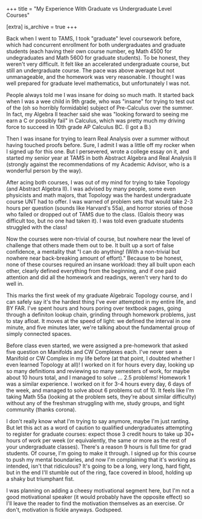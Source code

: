 +++
title = "My Experience With Graduate vs Undergraduate Level Courses"

[extra]
is_archive = true
+++

Back when I went to TAMS, I took "graduate" level coursework before, which had concurrent enrollment for both undergraduates and graduate students (each having their own course number, eg Math 4500 for undegraduates and Math 5600 for graduate students). To be honest, they weren't very difficult. It felt like an accelerated undergraduate course, but still an undergraduate course. The pace was above average but not unmanageable, and the homework was very reasonable. I thought I was well prepared for graduate level mathematics, but unfortunately I was not.

People always told me I was insane for doing so much math. It started back when I was a wee child in 9th grade, who was "insane" for trying to test out of the (oh so horribly formidable) subject of Pre-Calculus over the summer. In fact, my Algebra II teacher said she was "looking forward to seeing me earn a C or possibly fail" in Calculus, which was pretty much my driving force to succeed in 10th grade AP Calculus BC. (I got a B.)

Then I was insane for trying to learn Real Analysis over a summer without having touched proofs before. Sure, I admit I was a little off my rocker when I signed up for this one. But I persevered, wrote a college essay on it, and started my senior year at TAMS in both Abstract Algebra and Real Analysis II (strongly against the recommendations of my Academic Advisor, who is a wonderful person by the way).

After acing both courses, I was out of my mind for trying to take Topology (and Abstract Algebra II). I was advised by many people, some even physicists and math majors, that Topology was the hardest undergraduate course UNT had to offer. I was warned of problem sets that would take 2-3 hours per question (sounds like Harvard's 55a), and horror stories of those who failed or dropped out of TAMS due to the class. (Galois theory was difficult too, but no one had taken it). I was told even graduate students struggled with the class!

Now the courses were non-trivial of course, but nowhere near the level of challenge that others made them out to be. It built up a sort of false confidence, a mentality that "I can do anything! (With a non-trivial but nowhere near back-breaking amount of effort)." Because to be honest, none of these courses required an insane workload: they all built upon each other, clearly defined everything from the beginning, and if one paid attention and did all the homework and readings, weren't very hard to do well in.

This marks the first week of my graduate Algebraic Topology course, and I can safely say it's the hardest thing I've ever attempted in my entire life, and BY FAR. I've spent hours and hours poring over textbook pages, going through a definiton lookup chain, grinding through homework problems, just to stay afloat. It moves at the speed of light: we defined the interval in one minute, and five minutes later, we're talking about the fundamental group of simply connected spaces.

Before class even started, we were assigned a pre-homework that asked five question on Manifolds and CW Complexes each. I've never seen a Manifold or CW Complex in my life before (at that point, I doubted whether I even learned Topology at all)! I worked on it for hours every day, looking up so many definitions and reviewing so many semesters of work, for maybe about 10 hours total, and I managed to solve ... 2.5 problems! Homework 1 was a similar experience. I worked on it for 3-4 hours every day, 6 days of the week, and managed to solve about 6 problems out of 10. It feels like I'm taking Math 55a (looking at the problem sets, they're about similar difficulty) without any of the freshman struggling with me, study groups, and tight community (thanks corona).

I don't really know what I'm trying to say anymore, maybe I'm just ranting. But let this act as a word of caution to qualified undergraduates attempting to register for graduate courses: expect those 3 credit hours to take up 30+ hours of work per week (or equivalently, the same or more as the rest of your undergraduate classes). There's a reason 9 hours is full time for grad students. Of course, I'm going to make it through. I signed up for this course to push my mental boundaries, and now I'm complaining that it's working as intended, isn't that ridiculous? It's going to be a long, very long, hard fight, but in the end I'll stumble out of the ring, face covered in blood, holding up a shaky but triumphant fist.

I was planning on adding a cheesy motivational segment here, but I'm not a good motivational speaker (it would probably have the opposite effect) so I'll leave the reader to find the motivation themselves as an exercise. Or don't, motivation is fickle anyways. Godspeed.

